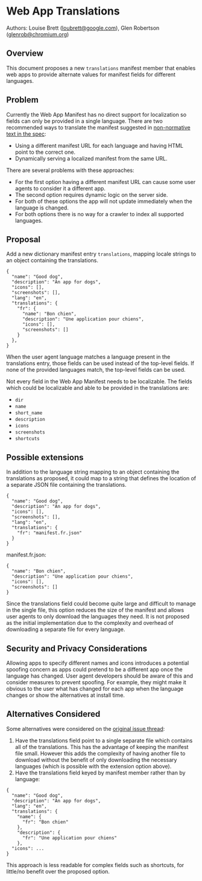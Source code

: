 # Web App Translations

Authors: Louise Brett (loubrett@google.com), Glen Robertson (glenrob@chromium.org)

## Overview

This document proposes a new `translations` manifest member that enables web apps to provide alternate values for manifest fields for different languages. 

## Problem

Currently the Web App Manifest has no direct support for localization so fields can only be provided in a single language. There are two recommended ways to translate the manifest suggested in [non-normative text in the spec](https://www.w3.org/TR/appmanifest/#internationalization):

*   Using a different manifest URL for each language and having HTML point to the correct one.
*   Dynamically serving a localized manifest from the same URL.

There are several problems with these approaches:

*   For the first option having a different manifest URL can cause some user agents to consider it a different app.
*   The second option requires dynamic logic on the server side.
*   For both of these options the app will not update immediately when the language is changed.
*   For both options there is no way for a crawler to index all supported languages.

## Proposal

Add a new dictionary manifest entry `translations`, mapping locale strings to an object containing the translations.

```
{
  "name": "Good dog",
  "description": "An app for dogs",
  "icons": [],
  "screenshots": [],
  "lang": "en",
  "translations": {
    "fr": {
      "name": "Bon chien",
      "description": "Une application pour chiens",
      "icons": [],
      "screenshots": []
    }
  },
}
```

When the user agent language matches a language present in the translations entry, those fields can be used instead of the top-level fields. If none of the provided languages match, the top-level fields can be used.

Not every field in the Web App Manifest needs to be localizable. The fields which could be localizable and able to be provided in the translations are:

*   `dir`
*   `name`
*   `short_name`
*   `description`
*   `icons`
*   `screenshots`
*   `shortcuts`

## Possible extensions

In addition to the language string mapping to an object containing the translations as proposed, it could map to a string that defines the location of a separate JSON file containing the translations.

```
{
  "name": "Good dog",
  "description": "An app for dogs",
  "icons": [],
  "screenshots": [],
  "lang": "en",
  "translations": {
    "fr": "manifest.fr.json"
  }
}
```

manifest.fr.json:

```
{
  "name": "Bon chien",
  "description": "Une application pour chiens",
  "icons": [],
  "screenshots": []
}
```

Since the translations field could become quite large and difficult to manage in the single file, this option reduces the size of the manifest and allows user agents to only download the languages they need. It is not proposed as the initial implementation due to the complexity and overhead of downloading a separate file for every language.

## Security and Privacy Considerations

Allowing apps to specify different names and icons introduces a potential spoofing concern as apps could pretend to be a different app once the language has changed. User agent developers should be aware of this and consider measures to prevent spoofing. For example, they might make it obvious to the user what has changed for each app when the language changes or show the alternatives at install time.

## Alternatives Considered

Some alternatives were considered on the [original issue thread](https://github.com/w3c/manifest/issues/676):

1. Have the translations field point to a single separate file which contains all of the translations. This has the advantage of keeping the manifest file small. However this adds the complexity of having another file to download without the benefit of only downloading the necessary languages (which is possible with the extension option above).
2. Have the translations field keyed by manifest member rather than by language:

```
{
  "name": "Good dog",
  "description": "An app for dogs",
  "lang": "en",
  "translations": {
    "name": {
      "fr": "Bon chien"
    },
    "description": {
      "fr": "Une application pour chiens"
    },
  "icons": ...
}
```

This approach is less readable for complex fields such as shortcuts, for little/no benefit over the proposed option.
